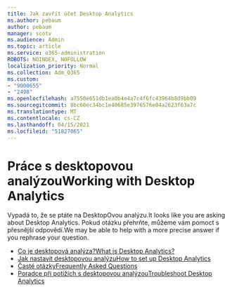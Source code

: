 ```yaml
---
title: Jak zavřít účet Desktop Analytics
ms.author: pebaum
author: pebaum
manager: scotv
ms.audience: Admin
ms.topic: article
ms.service: o365-administration
ROBOTS: NOINDEX, NOFOLLOW
localization_priority: Normal
ms.collection: Adm_O365
ms.custom:
- "9000655"
- "2498"
ms.openlocfilehash: a7550e651db1ea0b4e4a7c4f6fc43964b8d9bb09
ms.sourcegitcommit: 8bc60ec34bc1e40685e3976576e04a2623f63a7c
ms.translationtype: MT
ms.contentlocale: cs-CZ
ms.lasthandoff: 04/15/2021
ms.locfileid: "51827065"
---
```

# <a name="working-with-desktop-analytics"></a><span data-ttu-id="47729-102">Práce s desktopovou analýzou</span><span class="sxs-lookup"><span data-stu-id="47729-102">Working with Desktop Analytics</span></span>

<span data-ttu-id="47729-103">Vypadá to, že se ptáte na DesktopOvou analýzu.</span><span class="sxs-lookup"><span data-stu-id="47729-103">It looks like you are asking about Desktop Analytics.</span></span> <span data-ttu-id="47729-104">Pokud otázku přehrňte, můžeme vám pomoct s přesnější odpovědí.</span><span class="sxs-lookup"><span data-stu-id="47729-104">We may be able to help with a more precise answer if you rephrase your question.</span></span>

- [<span data-ttu-id="47729-105">Co je desktopová analýza?</span><span class="sxs-lookup"><span data-stu-id="47729-105">What is Desktop Analytics?</span></span>](https://docs.microsoft.com/configmgr/desktop-analytics/overview)
- [<span data-ttu-id="47729-106">Jak nastavit desktopovou analýzu</span><span class="sxs-lookup"><span data-stu-id="47729-106">How to set up Desktop Analytics</span></span>](https://docs.microsoft.com/configmgr/desktop-analytics/set-up)
- [<span data-ttu-id="47729-107">Časté otázky</span><span class="sxs-lookup"><span data-stu-id="47729-107">Frequently Asked Questions</span></span>](https://docs.microsoft.com/configmgr/desktop-analytics/faq)
- [<span data-ttu-id="47729-108">Poradce při potížích s desktopovou analýzou</span><span class="sxs-lookup"><span data-stu-id="47729-108">Troubleshoot Desktop Analytics</span></span>](https://docs.microsoft.com/configmgr/desktop-analytics/troubleshooting)